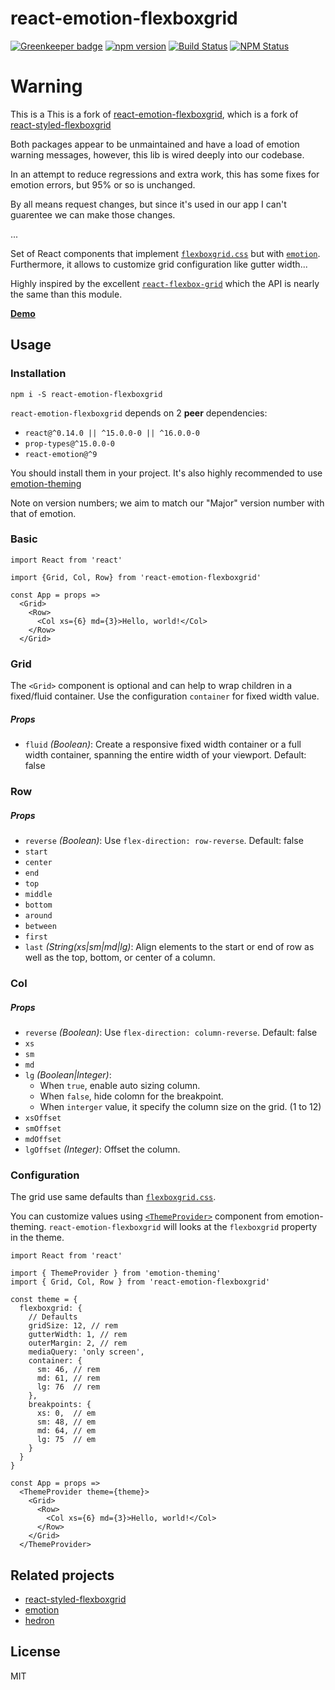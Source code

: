 # react-emotion-flexboxgrid

[![Greenkeeper badge](https://badges.greenkeeper.io/SimeonC/react-emotion-flexboxgrid.svg)](https://greenkeeper.io/)
[![npm version](https://badge.fury.io/js/react-emotion-flexboxgrid.svg)](https://badge.fury.io/js/react-styled-flexboxgrid)
[![Build Status](https://travis-ci.org/SimeonC/react-emotion-flexboxgrid.svg?branch=master)](https://travis-ci.org/SimeonC/react-emotion-flexboxgrid)
[![NPM Status](http://img.shields.io/npm/dm/react-emotion-flexboxgrid.svg?style=flat-square)](https://www.npmjs.org/package/react-emotion-flexboxgrid)

# Warning
This is a This is a fork of [react-emotion-flexboxgrid](https://github.com/SimeonC/react-emotion-flexboxgrid), which is a fork of [react-styled-flexboxgrid](https://github.com/LoicMahieu/react-styled-flexboxgrid)

Both packages appear to be unmaintained and have a load of emotion warning messages, however, this lib is wired deeply into our codebase.

In an attempt to reduce regressions and extra work, this has some fixes for emotion errors, but 95% or so is unchanged.

By all means request changes, but since it's used in our app I can't guarentee we can make those changes.

...

Set of React components that implement [`flexboxgrid.css`](https://github.com/kristoferjoseph/flexboxgrid) but with [`emotion`](https://github.com/emotion-js/emotion). Furthermore, it allows to customize grid configuration like gutter width...

Highly inspired by the excellent [`react-flexbox-grid`](https://github.com/roylee0704/react-flexbox-grid) which the API is nearly the same than this module.

[**Demo**](https://simeonc.github.io/react-emotion-flexboxgrid/)

## Usage

### Installation

```
npm i -S react-emotion-flexboxgrid
```

`react-emotion-flexboxgrid` depends on 2 **peer** dependencies:

* `react@^0.14.0 || ^15.0.0-0 || ^16.0.0-0`
* `prop-types@^15.0.0-0`
* `react-emotion@^9`

You should install them in your project. It's also highly recommended to use [emotion-theming](https://github.com/emotion-js/emotion/tree/master/packages/emotion-theming)

Note on version numbers; we aim to match our "Major" version number with that of emotion.

### Basic

```JSX
import React from 'react'

import {Grid, Col, Row} from 'react-emotion-flexboxgrid'

const App = props =>
  <Grid>
    <Row>
      <Col xs={6} md={3}>Hello, world!</Col>
    </Row>
  </Grid>
```

### Grid

The `<Grid>` component is optional and can help to wrap children in a fixed/fluid container. Use the configuration `container` for fixed width value.

##### Props

* `fluid` _(Boolean)_: Create a responsive fixed width container or a full width container, spanning the entire width of your viewport. Default: false

### Row

##### Props

* `reverse` _(Boolean)_: Use `flex-direction: row-reverse`. Default: false
* `start`
* `center`
* `end`
* `top`
* `middle`
* `bottom`
* `around`
* `between`
* `first`
* `last` _(String(xs|sm|md|lg)_: Align elements to the start or end of row as well as the top, bottom, or center of a column.

### Col

##### Props

* `reverse` _(Boolean)_: Use `flex-direction: column-reverse`. Default: false
* `xs`
* `sm`
* `md`
* `lg` _(Boolean|Integer)_:
  * When `true`, enable auto sizing column.
  * When `false`, hide colomn for the breakpoint.
  * When `interger` value, it specify the column size on the grid. (1 to 12)
* `xsOffset`
* `smOffset`
* `mdOffset`
* `lgOffset` _(Integer)_: Offset the column.

### Configuration

The grid use same defaults than [`flexboxgrid.css`](https://github.com/kristoferjoseph/flexboxgrid).

You can customize values using [`<ThemeProvider>`](https://github.com/emotion-js/emotion/tree/master/packages/emotion-theming) component from emotion-theming.
`react-emotion-flexboxgrid` will looks at the `flexboxgrid` property in the theme.

```JSX
import React from 'react'

import { ThemeProvider } from 'emotion-theming'
import { Grid, Col, Row } from 'react-emotion-flexboxgrid'

const theme = {
  flexboxgrid: {
    // Defaults
    gridSize: 12, // rem
    gutterWidth: 1, // rem
    outerMargin: 2, // rem
    mediaQuery: 'only screen',
    container: {
      sm: 46, // rem
      md: 61, // rem
      lg: 76  // rem
    },
    breakpoints: {
      xs: 0,  // em
      sm: 48, // em
      md: 64, // em
      lg: 75  // em
    }
  }
}

const App = props =>
  <ThemeProvider theme={theme}>
    <Grid>
      <Row>
        <Col xs={6} md={3}>Hello, world!</Col>
      </Row>
    </Grid>
  </ThemeProvider>
```

## Related projects

* [react-styled-flexboxgrid](https://github.com/LoicMahieu/react-styled-flexboxgrid)
* [emotion](https://github.com/emotion-js/emotion)
* [hedron](https://github.com/JSBros/hedron)

## License

MIT
